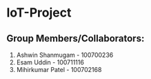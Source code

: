 # IoT-Project

## Group Members/Collaborators:

1. Ashwin Shanmugam - 100700236
2. Esam Uddin - 100711116
3. Mihirkumar Patel - 100702168
